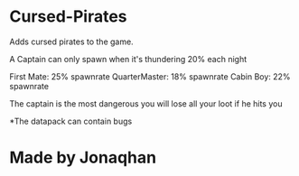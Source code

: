 # Cursed-Pirates
Adds cursed pirates to the game.

A Captain can only spawn when it's thundering 20% each night

First Mate: 25% spawnrate
QuarterMaster: 18% spawnrate
Cabin Boy: 22% spawnrate

The captain is the most dangerous you will lose all your loot if he hits you

*The datapack can contain bugs

# Made by Jonaqhan
